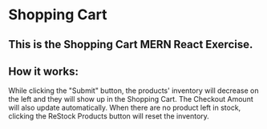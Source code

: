 # Shopping Cart
 
## This is the Shopping Cart MERN React Exercise.

## How it works: 
While clicking the "Submit" button, the products' inventory will decrease on the left and they will show up in the Shopping Cart.
The Checkout Amount will also update automatically.
When there are no product left in stock, clicking the ReStock Products button will reset the inventory.
